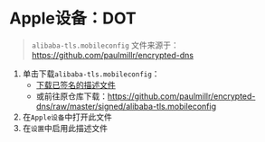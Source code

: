 # Apple设备：DOT

> ```alibaba-tls.mobileconfig```
> 文件来源于：<https://github.com/paulmillr/encrypted-dns>

1. 单击下载```alibaba-tls.mobileconfig```：
	- <a href="/DNS加密/alibaba-tls.mobileconfig" target="_blank">下载已签名的描述文件</a>
	- 或前往原仓库下载：<https://github.com/paulmillr/encrypted-dns/raw/master/signed/alibaba-tls.mobileconfig>
2. 在```Apple设备```中打开此文件
3. 在```设置```中启用此描述文件